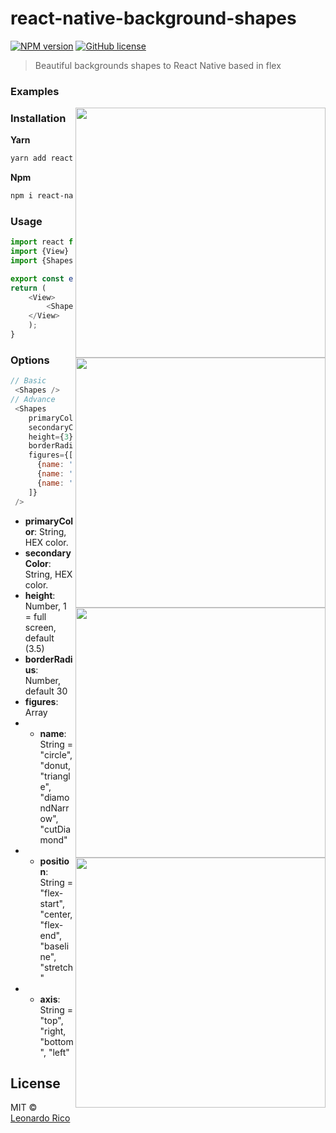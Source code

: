# react-native-background-shapes

[![NPM version](https://badge.fury.io/js/react-native-backgroud-shapes.svg)](https://npmjs.org/package/react-native-backgroud-shapes) [![GitHub license](https://img.shields.io/badge/license-MIT-brightgreen.svg?style=flat-square)](https://raw.githubusercontent.com/kevoj/react-native-backgroud-shapes/master/LICENSE)

> Beautiful backgrounds shapes to React Native based in flex

### Examples

<img align="right" src="https://imgur.com/Dzkd0zB.jpg" width="400" >
<img align="right" src="https://imgur.com/i7YfOxK.jpg" width="400" >
<img align="right" src="https://imgur.com/m2f78nl.jpg" width="400" >
<img align="right" src="https://imgur.com/dNwUJV2.jpg" width="400" >

<!-- ![Imgur](https://imgur.com/Dzkd0zB.jpg)
![Imgur](https://imgur.com/i7YfOxK.jpg)
![Imgur](https://imgur.com/m2f78nl.jpg)
![Imgur](https://imgur.com/dNwUJV2.jpg) -->

### Installation

**Yarn**

```bash
yarn add react-native-background-shapes
```

**Npm**

```bash
npm i react-native-background-shapes
```

### Usage

```javascript
import react from "react";
import {View} from "react-native";
import {Shapes} from "react-native-background-shapes";

export const example () => {
return (
    <View>
        <Shapes />
    </View>
    );
}
```

### Options

```javascript
// Basic
 <Shapes />
// Advance
 <Shapes
    primaryColor="#416DF8"
    secondaryColor="#2F53D5"
    height={3}
    borderRadius={20}
    figures={[
      {name: 'circle', position: 'center', size: 60},
      {name: 'donut', position: 'flex-start', axis: 'top', size: 80},
      {name: 'circle', position: 'center', axis: 'right', size: 100},
    ]}
 />
```

- **primaryColor**: String, HEX color.
- **secondaryColor**: String, HEX color.
- **height**: Number, 1 = full screen, default (3.5)
- **borderRadius**: Number, default 30
- **figures**: Array
- - **name**: String = "circle","donut, "triangle", "diamondNarrow", "cutDiamond"
- - **position**: String = "flex-start", "center, "flex-end", "baseline", "stretch"
- - **axis**: String = "top", "right, "bottom", "left"

## License

MIT © [Leonardo Rico](https://github.com/kevoj/react-native-background-shapes/blob/master/LICENSE)
